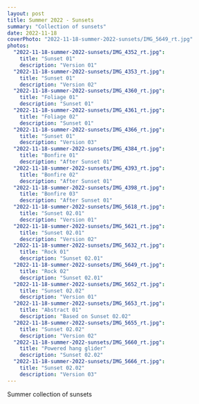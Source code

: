 ```yaml
---
layout: post
title: Summer 2022 - Sunsets
summary: "Collection of sunsets"
date: 2022-11-18
coverPhoto: "2022-11-18-summer-2022-sunsets/IMG_5649_rt.jpg"
photos:
  "2022-11-18-summer-2022-sunsets/IMG_4352_rt.jpg":
    title: "Sunset 01"
    description: "Version 01"
  "2022-11-18-summer-2022-sunsets/IMG_4353_rt.jpg":
    title: "Sunset 01"
    description: "Version 02"
  "2022-11-18-summer-2022-sunsets/IMG_4360_rt.jpg":
    title: "Foliage 01"
    description: "Sunset 01"
  "2022-11-18-summer-2022-sunsets/IMG_4361_rt.jpg":
    title: "Foliage 02"
    description: "Sunset 01"
  "2022-11-18-summer-2022-sunsets/IMG_4366_rt.jpg":
    title: "Sunset 01"
    description: "Version 03"
  "2022-11-18-summer-2022-sunsets/IMG_4384_rt.jpg":
    title: "Bonfire 01"
    description: "After Sunset 01"
  "2022-11-18-summer-2022-sunsets/IMG_4393_rt.jpg":
    title: "Bonfire 02"
    description: "After Sunset 01"
  "2022-11-18-summer-2022-sunsets/IMG_4398_rt.jpg":
    title: "Bonfire 03"
    description: "After Sunset 01"
  "2022-11-18-summer-2022-sunsets/IMG_5618_rt.jpg":
    title: "Sunset 02.01"
    description: "Version 01"
  "2022-11-18-summer-2022-sunsets/IMG_5621_rt.jpg":
    title: "Sunset 02.01"
    description: "Version 02"
  "2022-11-18-summer-2022-sunsets/IMG_5632_rt.jpg":
    title: "Rock 01"
    description: "Sunset 02.01"
  "2022-11-18-summer-2022-sunsets/IMG_5649_rt.jpg":
    title: "Rock 02"
    description: "Sunset 02.01"
  "2022-11-18-summer-2022-sunsets/IMG_5652_rt.jpg":
    title: "Sunset 02.02"
    description: "Version 01"
  "2022-11-18-summer-2022-sunsets/IMG_5653_rt.jpg":
    title: "Abstract 01"
    description: "Based on Sunset 02.02"
  "2022-11-18-summer-2022-sunsets/IMG_5655_rt.jpg":
    title: "Sunset 02.02"
    description: "Version 02"
  "2022-11-18-summer-2022-sunsets/IMG_5660_rt.jpg":
    title: "Powered hang glider"
    description: "Sunset 02.02"
  "2022-11-18-summer-2022-sunsets/IMG_5666_rt.jpg":
    title: "Sunset 02.02"
    description: "Version 03"
---
```


Summer collection of sunsets
